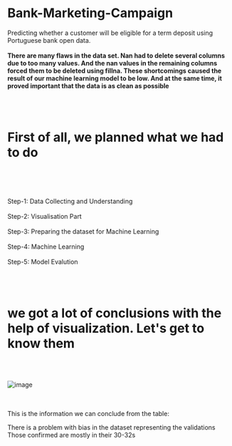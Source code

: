 # Bank-Marketing-Campaign
Predicting whether a customer will be eligible for a term deposit using Portuguese bank open data.
<br>
<br>
**There are many flaws in the data set. Nan had to delete several columns due to too many values. And the nan values in the remaining columns forced them to be deleted using fillna. These shortcomings caused the result of our machine learning model to be low. And at the same time, it proved important that the data is as clean as possible**
<br>
<br>
<br>
<br>
# **First of all, we planned what we had to do**
<br>
<br>
<br>

Step-1: Data Collecting and Understanding
<br>
<br>
Step-2: Visualisation Part
<br>
<br>
Step-3: Preparing the dataset for Machine Learning
<br>
<br>
Step-4: Machine Learning
<br>
<br>
Step-5: Model Evalution
<br>
<br>
<br>
<br>
# **we got a lot of conclusions with the help of visualization. Let's get to know them**
<br>
<br>

![image](https://github.com/jamshid-ds/Bank-Marketing-Campaign/assets/117648241/3ed7fb63-4fb1-4117-afce-e366b8c239fb)

<br>
<br>
This is the information we can conclude from the table:
<br>

There is a problem with bias in the dataset representing the validations
<br>
Those confirmed are mostly in their 30-32s

